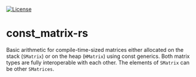[![License](https://img.shields.io/badge/license-Apache--2.0_OR_MIT-blue.svg)](https://github.com/stefan-zobel/fixed-size-matrix-rs)

# const_matrix-rs

Basic arithmetic for compile-time-sized matrices either allocated on the stack
(`SMatrix`) or on the heap (`HMatrix`) using const generics. Both matrix types
are fully interoperable with each other. The elements of `SMatrix` can be other
`SMatrices`.
